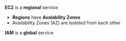 **EC2** is a **regional** service

* **Regions** have **Avalability Zones**
* Availability Zones (AZ) are _isolated_ from each other

**IAM** is a **global** service
